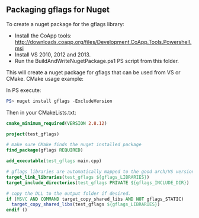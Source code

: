 ## Packaging gflags for Nuget

To create a nuget package for the gflags library: 

* Install the CoApp tools: http://downloads.coapp.org/files/Development.CoApp.Tools.Powershell.msi 
* Install VS 2010, 2012 and 2013.
* Run the BuildAndWriteNugetPackage.ps1 PS script from this folder.

This will create a nuget package for gflags that can be used from VS or CMake. CMake usage example:

In PS execute:
```PowerShell
PS> nuget install gflags -ExcludeVersion
```
    
Then in your CMakeLists.txt:
```CMake
cmake_minimum_required(VERSION 2.8.12)

project(test_gflags)

# make sure CMake finds the nuget installed package
find_package(gflags REQUIRED)

add_executable(test_gflags main.cpp)

# gflags libraries are automatically mapped to the good arch/VS version/linkage combination
target_link_libraries(test_gflags ${gflags_LIBRARIES})
target_include_directories(test_gflags PRIVATE ${gflags_INCLUDE_DIR})

# copy the DLL to the output folder if desired.
if (MSVC AND COMMAND target_copy_shared_libs AND NOT gflags_STATIC)
  target_copy_shared_libs(test_gflags ${gflags_LIBRARIES})
endif ()
```    